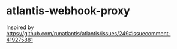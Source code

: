 # atlantis-webhook-proxy
Inspired by https://github.com/runatlantis/atlantis/issues/249#issuecomment-419275881
